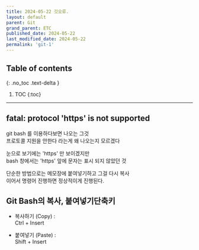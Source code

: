 ```yaml
---
title: 2024-05-22 깃오류.
layout: default
parent: Git
grand_parent: ETC
published_date: 2024-05-22
last_modified_date: 2024-05-22
permalink: 'git-1'
---
```

## Table of contents
{: .no_toc .text-delta }

1. TOC
{:toc}
---

## fatal: protocol 'https' is not supported

git bash 를 이용하다보면 나오는 그것<br>
프로토콜 지원을 안한다 라는게 왜 나오는지 모르겠다<br>

눈으로 보기에는 'https' 만 보이겠지만<br>
bash 창에서는 'https' 앞에 문자는 표시 되지 않았던 것<br>

단순한 방법으로는 메모장에 붙여넣기하고 그걸 다시 복사<br>
이어서 명령어 진행하면 정상적이게 진행된다.<br>

## Git Bash의 복사, 붙여넣기단축키

- 복사하기 (Copy) : <br>
Ctrl + Insert

- 붙여넣기 (Paste) : <br>
Shift + Insert